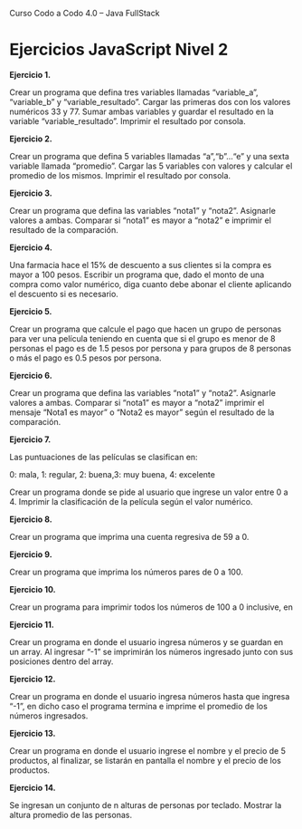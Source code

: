 Curso Codo a Codo 4.0 – Java FullStack

# Ejercicios JavaScript Nivel 2

**Ejercicio 1.**

Crear un programa que defina tres variables llamadas “variable_a”, “variable_b” y
“variable_resultado”. Cargar las primeras dos con los valores numéricos 33 y 77. Sumar ambas variables y guardar el resultado en la variable “variable_resultado”. Imprimir el resultado por consola.

**Ejercicio 2.**

Crear un programa que defina 5 variables llamadas “a”,“b”...“e” y una sexta variable llamada “promedio”. Cargar las 5 variables con valores y calcular el promedio de los mismos. Imprimir el resultado por consola.

**Ejercicio 3.**

Crear un programa que defina las variables “nota1” y “nota2”. Asignarle valores a ambas. Comparar si “nota1” es mayor a “nota2” e imprimir el resultado de la comparación.

**Ejercicio 4.**

Una farmacia hace el 15% de descuento a sus clientes si la compra es mayor a 100 pesos. Escribir un programa que, dado el monto de una compra como valor numérico, diga cuanto debe abonar el cliente aplicando el descuento si es necesario.

**Ejercicio 5.**

Crear un programa que calcule el pago que hacen un grupo de personas para ver una película teniendo en cuenta que si el grupo es menor de 8 personas el pago es de 1.5 pesos por persona y para grupos de 8 personas o más el pago es 0.5 pesos por persona.

**Ejercicio 6.**

Crear un programa que defina las variables “nota1” y “nota2”. Asignarle valores a ambas. Comparar si “nota1” es mayor a “nota2” imprimir el mensaje “Nota1 es mayor” o “Nota2 es mayor” según el resultado de la comparación.

**Ejercicio 7.**

Las puntuaciones de las películas se clasifican en:

0: mala, 1: regular, 2: buena,3: muy buena, 4: excelente

Crear un programa donde se pide al usuario que ingrese un valor entre 0 a 4. Imprimir la clasificación de la película según el valor numérico.

**Ejercicio 8.**

Crear un programa que imprima una cuenta regresiva de 59 a 0.

**Ejercicio 9.**

Crear un programa que imprima los números pares de 0 a 100.

**Ejercicio 10.**

Crear un programa para imprimir todos los números de 100 a 0 inclusive, en

**Ejercicio 11.**

Crear un programa en donde el usuario ingresa números y se guardan en un array. Al ingresar “-1” se imprimirán los números ingresado junto con sus posiciones dentro del array.

**Ejercicio 12.**

Crear un programa en donde el usuario ingresa números hasta que ingresa “-1”, en dicho caso el programa termina e imprime el promedio de los números ingresados.

**Ejercicio 13.**

Crear un programa en donde el usuario ingrese el nombre y el precio de 5 productos, al finalizar, se listarán en pantalla el nombre y el precio de los productos.

**Ejercicio 14.**

Se ingresan un conjunto de n alturas de personas por teclado. Mostrar la altura promedio de las personas.



